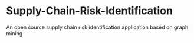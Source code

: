 # Supply-Chain-Risk-Identification
An open source supply chain risk identification application based on graph mining
